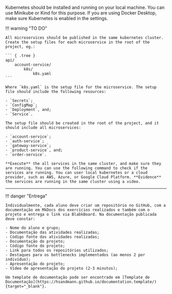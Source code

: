 Kubernetes should be installed and running on your local machine. You can use Minikube or Kind for this purpose. If you are using Docker Desktop, make sure Kubernetes is enabled in the settings.

!!! warning "TO DO"

    All microservices should be published in the same kubernetes cluster. Create the setup files for each microservice in the root of the project, eg.:

    ``` { .tree }
    api/
        account-service/
            k8s/
                k8s.yaml
    ```

    Where `k8s.yaml` is the setup file for the microservice. The setup file should include the following resources:

    - `Secrets`;
    - `ConfigMap`;
    - `Deployment`, and;
    - `Service`.

    The setup file should be created in the root of the project, and it should include all microservices:

    - `account-service`;
    - `auth-service`;
    - `gateway-service`;
    - `product-service`, and;
    - `order-service`.

    **Execute** the all services in the same cluster, and make sure they are running. You can use the following command to check if the services are running. You can user local kubernetes or a cloud provider, such as AWS, Azure, or Google Cloud Platform. **Evidence** the services are running in the same cluster using a video.

---

!!! danger "Entrega"

    Individualmente, cada aluno deve criar um repositório no GitHub, com a documentação em MkDocs dos exercícios realizados e também com o projeto e entrega o link via BlabkBoard. Na documentação publicada deve constar:

    - Nome do aluno e grupo;
    - Documentação das atividades realizadas;
    - Código fonte das atividades realizadas;
    - Documentação do projeto;
    - Código fonte do projeto;
    - Link para todos os repositórios utilizados;
    - Destaques para os bottlenecks implementados (ao menos 2 por indivíduo);
    - Apresentação do projeto;
    - Vídeo de apresentação do projeto (2-3 minutos);
    
    Um template de documentação pode ser encontrado em [Template de Documentação](https://hsandmann.github.io/documentation.template/){target="_blank"}.
